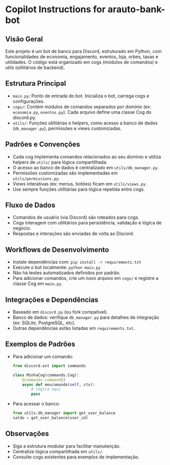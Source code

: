 # Copilot Instructions for arauto-bank-bot

## Visão Geral
Este projeto é um bot de banco para Discord, estruturado em Python, com funcionalidades de economia, engajamento, eventos, loja, orbes, taxas e utilidades. O código está organizado em cogs (módulos de comandos) e utils (utilitários de backend).

## Estrutura Principal
- `main.py`: Ponto de entrada do bot. Inicializa o bot, carrega cogs e configurações.
- `cogs/`: Contém módulos de comandos separados por domínio (ex: `economia.py`, `eventos.py`). Cada arquivo define uma classe Cog do discord.py.
- `utils/`: Funções utilitárias e helpers, como acesso a banco de dados (`db_manager.py`), permissões e views customizadas.

## Padrões e Convenções
- Cada cog implementa comandos relacionados ao seu domínio e utiliza helpers de `utils/` para lógica compartilhada.
- O acesso ao banco de dados é centralizado em `utils/db_manager.py`.
- Permissões customizadas são implementadas em `utils/permissions.py`.
- Views interativas (ex: menus, botões) ficam em `utils/views.py`.
- Use sempre funções utilitárias para lógica repetida entre cogs.

## Fluxo de Dados
- Comandos de usuário (via Discord) são roteados para cogs.
- Cogs interagem com utilitários para persistência, validação e lógica de negócio.
- Respostas e interações são enviadas de volta ao Discord.

## Workflows de Desenvolvimento
- Instale dependências com: `pip install -r requirements.txt`
- Execute o bot localmente: `python main.py`
- Não há testes automatizados definidos por padrão.
- Para adicionar comandos, crie um novo arquivo em `cogs/` e registre a classe Cog em `main.py`.

## Integrações e Dependências
- Baseado em `discord.py` (ou fork compatível).
- Banco de dados: verifique `db_manager.py` para detalhes de integração (ex: SQLite, PostgreSQL, etc).
- Outras dependências estão listadas em `requirements.txt`.

## Exemplos de Padrões
- Para adicionar um comando:
  ```python
  from discord.ext import commands

  class MinhaCog(commands.Cog):
      @commands.command()
      async def meucomando(self, ctx):
          # lógica aqui
          pass
  ```
- Para acessar o banco:
  ```python
  from utils.db_manager import get_user_balance
  saldo = get_user_balance(user_id)
  ```

## Observações
- Siga a estrutura modular para facilitar manutenção.
- Centralize lógica compartilhada em `utils/`.
- Consulte cogs existentes para exemplos de implementação.
